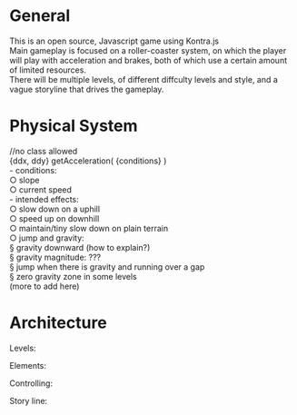 # General
This is an open source, Javascript game using Kontra.js  
Main gameplay is focused on a roller-coaster system, on which the player will play with acceleration and brakes, both of which use a certain amount of limited resources.  
There will be multiple levels, of different diffculty levels and style, and a vague storyline that drives the gameplay.  
  
# Physical System  
//no class allowed  
{ddx, ddy} getAcceleration( {conditions} )  
	- conditions:  
		○ slope  
		○ current speed  
	- intended effects:  
		○ slow down on a uphill  
		○ speed up on downhill  
		○ maintain/tiny slow down on plain terrain  
		○ jump and gravity:  
			§ gravity downward (how to explain?)  
			§ gravity magnitude: ???  
			§ jump when there is gravity and running over a gap  
			§ zero gravity zone in some levels  
(more to add here)  

# Architecture  
Levels:  

Elements:  

Controlling:  

Story line:  
